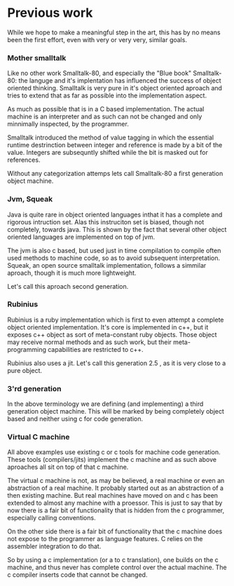 # Previous work

While we hope to make a meaningful step in the art, this has by no means been the first effort, even with very or very very, similar goals.

### Mother smalltalk

Like no other work Smalltalk-80, and especially the "Blue book" Smalltalk-80: the languge and it's implentation has influenced the success of object oriented thinking. Smalltalk is very pure in it's object oriented aproach and tries to extend that as far as possible into the implementation aspect.

As much as possible that is in a C based implementation. The actual machine is an interpreter and as such can not be changed and only minnimally inspected, by the programmer.

Smalltalk introduced the method of value tagging in which the essential runtime destrinction between integer and reference is made by a bit of the value. Integers are subsequntly shifted while the bit is masked out for references.

Without any categorization attemps lets call Smalltalk-80 a first generation object machine.

###  Jvm, Squeak

Java is quite rare in object oriented languages inthat it has a complete and rigorous intruction set. Alas this instruciton set is biased, though not completely, towards java. This is shown by the fact that several other object oriented languages are implemented on top of jvm.

The jvm is also c based, but used just in time compilation to compile often used methods to machine code, so as to avoid subsequent interpretation. Squeak, an open source smalltalk implementation, follows a simmilar aproach, though it is much more lightweight.

Let's call this aproach second generation.

### Rubinius

Rubinius is a ruby implementation which is first to even attempt a complete object oriented implementation.
It's core is implemented in c++, but it exposes c++ object as sort of meta-constant ruby objects. Those object may receive normal methods and as such work, but their meta-programming capabilities are restricted to c++.

Rubinius also uses a jit. Let's call this generation 2.5 , as it is very close to a pure object.

### 3'rd generation

In the above terminology we are defining (and implementing) a third generation object machine. This will be marked by being completely object based and neither using c for code generation.

### Virtual C machine

All above examples use existing c or c tools for machine code generation. These tools (compilers/jits) implement the c machine and as such above aproaches all sit on top of that c machine.

The virtual c machine is not, as may be believed, a real machine or even an abstraction of a real machine. It probably started out as an abstraction of a then existing machine. But real machines have moved on and c has been extended to almost any machine with a proessor. This is just to say that by now there is a fair bit of functionality that is hidden from the c programmer, especially calling conventions.

On the other side there is a fair bit of functionality that the c machine does not expose to the programmer as language features. C relies on the assembler integration to do that.

So by using a c implementation (or a to c translation), one builds on the c machine, and thus never has complete control over the actual machine. The c compiler inserts code that cannot be changed.
